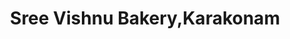 ---
title: "Sree Vishnu Bakery,Karakonam"
url: /neyattinkara/sree-vishnu-bakery-karakonam/
shop: bakery
---